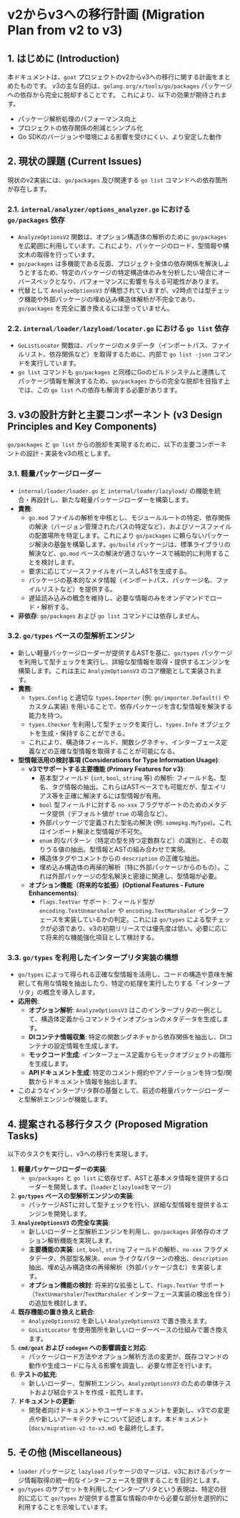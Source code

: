 # v2からv3への移行計画 (Migration Plan from v2 to v3)

## 1. はじめに (Introduction)

本ドキュメントは、`goat` プロジェクトのv2からv3への移行に関する計画をまとめたものです。
v3の主な目的は、`golang.org/x/tools/go/packages` パッケージへの依存から完全に脱却することです。
これにより、以下の効果が期待されます。

- パッケージ解析処理のパフォーマンス向上
- プロジェクトの依存関係の削減とシンプル化
- Go SDKのバージョンや環境による影響を受けにくい、より安定した動作

## 2. 現状の課題 (Current Issues)

現状のv2実装には、`go/packages` 及び関連する `go list` コマンドへの依存箇所が存在します。

### 2.1. `internal/analyzer/options_analyzer.go` における `go/packages` 依存

- `AnalyzeOptionsV2` 関数は、オプション構造体の解析のために `go/packages` を広範囲に利用しています。これにより、パッケージのロード、型情報や構文木の取得を行っています。
- `go/packages` は多機能である反面、プロジェクト全体の依存関係を解決しようとするため、特定のパッケージの特定構造体のみを分析したい場合にオーバースペックとなり、パフォーマンスに影響を与える可能性があります。
- 代替として `AnalyzeOptionsV3` が構想されていますが、v2時点では型チェック機能や外部パッケージの埋め込み構造体解析が不完全であり、`go/packages` を完全に置き換えるには至っていません。

### 2.2. `internal/loader/lazyload/locator.go` における `go list` 依存

- `GoListLocator` 関数は、パッケージのメタデータ（インポートパス、ファイルリスト、依存関係など）を取得するために、内部で `go list -json` コマンドを実行しています。
- `go list` コマンドも `go/packages` と同様にGoのビルドシステムと連携してパッケージ情報を解決するため、`go/packages` からの完全な脱却を目指す上では、この `go list` への依存も解消する必要があります。

## 3. v3の設計方針と主要コンポーネント (v3 Design Principles and Key Components)

`go/packages` と `go list` からの脱却を実現するために、以下の主要コンポーネントの設計・実装をv3の核とします。

### 3.1. 軽量パッケージローダー

- `internal/loader/loader.go` と `internal/loader/lazyload/` の機能を統合・再設計し、新たな軽量パッケージローダーを構築します。
- **責務**:
    - `go.mod` ファイルの解析を中核とし、モジュールルートの特定、依存関係の解決（バージョン管理されたパスの特定など）、およびソースファイルの配置場所を特定します。これにより `go/packages` に頼らないパッケージ解決の基盤を構築します。`go/build` パッケージは、標準ライブラリの解決など、`go.mod` ベースの解決が適さないケースで補助的に利用することを検討します。
    - 要求に応じてソースファイルをパースしASTを生成する。
    - パッケージの基本的なメタ情報（インポートパス、パッケージ名、ファイルリストなど）を提供する。
    - 遅延読み込みの概念を維持し、必要な情報のみをオンデマンドでロード・解析する。
- **非依存**: `go/packages` および `go list` コマンドには依存しません。

### 3.2. `go/types` ベースの型解析エンジン

- 新しい軽量パッケージローダーが提供するASTを基に、`go/types` パッケージを利用して型チェックを実行し、詳細な型情報を取得・提供するエンジンを構築します。これは主に `AnalyzeOptionsV3` のコア機能として実装されます。
- **責務**:
    - `types.Config` と適切な `types.Importer` (例: `go/importer.Default()` やカスタム実装) を用いることで、依存パッケージを含む型情報を解決する能力を持つ。
    - `types.Checker` を利用して型チェックを実行し、`types.Info` オブジェクトを生成・保持することができる。
    - これにより、構造体フィールド、関数シグネチャ、インターフェース定義などの正確な型情報を取得することが可能になる。
- **型情報活用の検討事項 (Considerations for Type Information Usage)**:
    - **v3でサポートする主要機能 (Primary Features for v3)**:
        - 基本型フィールド (`int`, `bool`, `string` 等) の解析: フィールド名、型名、タグ情報の抽出。これらはASTベースでも可能だが、型エイリアス等を正確に解決するには型情報が有用。
        - `bool` 型フィールドに対する `no-xxx` フラグサポートのためのメタデータ提供（デフォルト値が `true` の場合など）。
        - 外部パッケージで定義された型名の解決 (例: `somepkg.MyType`)。これはインポート解決と型情報が不可欠。
        - `enum` 的なパターン（特定の型を持つ定数群など）の識別と、その取りうる値の抽出。型情報とASTの組み合わせで実現。
        - 構造体タグやコメントからの `description` の正確な抽出。
        - 埋め込み構造体の再帰的解析（特に外部パッケージからのもの）。これは外部パッケージの型名解決と密接に関連し、型情報が必要。
    - **オプション機能（将来的な拡張）(Optional Features - Future Enhancements)**:
        - `flags.TextVar` サポート: フィールド型が `encoding.TextUnmarshaler` や `encoding.TextMarshaler` インターフェースを実装しているかの判定。これには `go/types` による型チェックが必須であり、v3の初期リリースでは優先度は低い。必要に応じて将来的な機能強化項目として検討する。

### 3.3. `go/types` を利用したインタープリタ実装の構想

- `go/types` によって得られる正確な型情報を活用し、コードの構造や意味を解釈して有用な情報を抽出したり、特定の処理を実行したりする「インタープリタ」の概念を導入します。
- **応用例**:
    - **オプション解析**: `AnalyzeOptionsV3` はこのインタープリタの一例として、構造体定義からコマンドラインオプションのメタデータを生成します。
    - **DIコンテナ情報収集**: 特定の関数シグネチャから依存関係を抽出し、DIコンテナの設定情報を生成します。
    - **モックコード生成**: インターフェース定義からモックオブジェクトの雛形を生成します。
    - **APIドキュメント生成**: 特定のコメント規約やアノテーションを持つ型/関数からドキュメント情報を抽出します。
- このようなインタープリタ群の基盤として、前述の軽量パッケージローダーと型解析エンジンが機能します。

## 4. 提案される移行タスク (Proposed Migration Tasks)

以下のタスクを実行し、v3への移行を実現します。

1.  **軽量パッケージローダーの実装**:
    - `go/packages` と `go list` に依存せず、ASTと基本メタ情報を提供するローダーを開発します。(`loader`と`lazyload`をマージ)
2.  **`go/types` ベースの型解析エンジンの実装**:
    - パッケージASTに対して型チェックを行い、詳細な型情報を提供するエンジンを開発します。
3.  **`AnalyzeOptionsV3` の完全な実装**:
    - 新しいローダーと型解析エンジンを利用し、`go/packages` 非依存のオプション解析機能を実現します。
    - **主要機能の実装**: `int`, `bool`, `string` フィールドの解析、`no-xxx` フラグメタデータ、外部型名解決、`enum` ライクなパターンの検出、`description` 抽出、埋め込み構造体の再帰解析（外部パッケージ含む）を実装します。
    - **オプション機能の検討**: 将来的な拡張として、`flags.TextVar` サポート（`TextUnmarshaler`/`TextMarshaler` インターフェース実装の検出を伴う）の追加を検討します。
4.  **既存機能の置き換えと統合**:
    - `AnalyzeOptionsV2` を新しい `AnalyzeOptionsV3` で置き換えます。
    - `GoListLocator` を使用箇所を新しいローダーベースの仕組みで置き換えます。
5.  **`cmd/goat` および `codegen` への影響調査と対応**:
    - パッケージロード方法やオプション解析方法の変更が、既存コマンドの動作や生成コードに与える影響を調査し、必要な修正を行います。
6.  **テストの拡充**:
    - 新しいローダー、型解析エンジン、`AnalyzeOptionsV3` のための単体テストおよび結合テストを作成・拡充します。
7.  **ドキュメントの更新**:
    - 開発者向けドキュメントやユーザードキュメントを更新し、v3での変更点や新しいアーキテクチャについて記述します。本ドキュメント (`docs/migration-v2-to-v3.md`) を最終化します。

## 5. その他 (Miscellaneous)

- `loader` パッケージと `lazyload` パッケージのマージは、v3におけるパッケージ情報取得の統一的なインターフェースを提供することを目的とします。
- `go/types` のサブセットを利用したインタープリタという表現は、特定の目的に応じて `go/types` が提供する豊富な情報の中から必要な部分を選択的に利用することを示唆しています。
